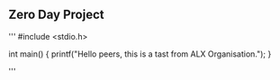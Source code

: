 ## Zero Day Project

'''
#include <stdio.h>

int main() {
    printf("Hello peers, this is a tast from ALX Organisation.");
}

'''
